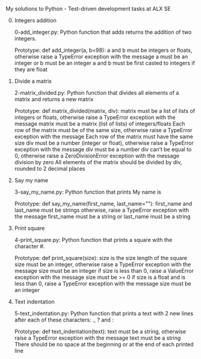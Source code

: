 My solutions to Python - Test-driven development tasks at ALX SE

0. Integers addition

	0-add_integer.py: Python  function that adds returns the addition of two  integers.

	Prototype: def add_integer(a, b=98):
	a and b must be integers or floats, otherwise raise a TypeError exception with the message a must be an integer or b must be an integer
	a and b must be first casted to integers if they are float


1. Divide a matrix

	2-matrix_divided.py: Python function that divides all elements of a matrix and returns a new matrix

	Prototype: def matrix_divided(matrix, div):
	matrix must be a list of lists of integers or floats, otherwise raise a TypeError exception with the message matrix must be a matrix (list of lists) of integers/floats
	Each row of the matrix must be of the same size, otherwise raise a TypeError exception with the message Each row of the matrix must have the same size
	div must be a number (integer or float), otherwise raise a TypeError exception with the message div must be a number
	div can’t be equal to 0, otherwise raise a ZeroDivisionError exception with the message division by zero
	All elements of the matrix should be divided by div, rounded to 2 decimal places


2. Say my name

	3-say_my_name.py: Python function that prints My name is <first name> <last name>

	Prototype: def say_my_name(first_name, last_name=""):
	first_name and last_name must be strings otherwise, raise a TypeError exception with the message first_name must be a string or last_name must be a string


3. Print square

	4-print_square.py: Python function that prints a square with the character #.

	Prototype: def print_square(size):
	size is the size length of the square
	size must be an integer, otherwise raise a TypeError exception with the message size must be an integer
	if size is less than 0, raise a ValueError exception with the message size must be >= 0
	if size is a float and is less than 0, raise a TypeError exception with the message size must be an integer


4. Text indentation

	5-text_indentation.py: Python function that prints a text with 2 new lines after each of these characters: ., ? and :

	Prototype: def text_indentation(text):
	text must be a string, otherwise raise a TypeError exception with the message text must be a string
	There should be no space at the beginning or at the end of each printed line
